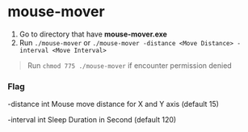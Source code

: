 # mouse-mover

1. Go to directory that have **mouse-mover.exe**
2. Run ```./mouse-mover``` or ```./mouse-mover -distance <Move Distance> -interval <Move Interval>```
   
   
> Run ```chmod 775 ./mouse-mover``` if encounter permission denied

### Flag
-distance int
    Mouse move distance for X and Y axis (default 15)

-interval int
    Sleep Duration in Second (default 120)